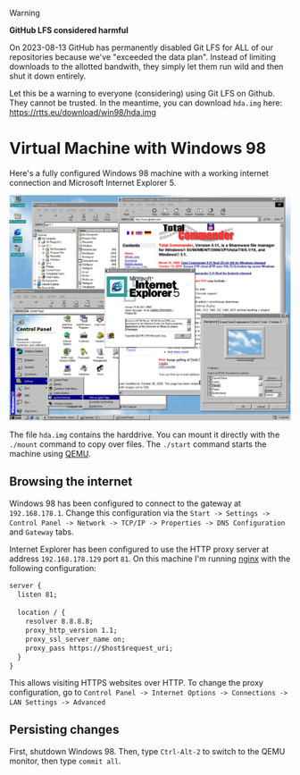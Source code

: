 > [!WARNING]
> **GitHub LFS considered harmful**
>
> On 2023-08-13 GitHub has permanently disabled Git LFS for ALL of our
> repositories because we've "exceeded the data plan". Instead of
> limiting downloads to the allotted bandwith, they simply let them
> run wild and then shut it down entirely.
>
> Let this be a warning to everyone (considering) using Git LFS on
> Github. They cannot be trusted. In the meantime, you can download
> `hda.img` here: https://rtts.eu/download/win98/hda.img


Virtual Machine with Windows 98
===============================

Here's a fully configured Windows 98 machine with a working internet
connection and Microsoft Internet Explorer 5.

![Printscreen of Windows 98](https://raw.githubusercontent.com/rtts/win98/main/prints~1.bmp)

The file `hda.img` contains the harddrive. You can mount it directly
with the `./mount` command to copy over files. The `./start` command
starts the machine using [QEMU](https://www.qemu.org/).


Browsing the internet
---------------------

Windows 98 has been configured to connect to the gateway at
`192.168.178.1`. Change this configuration via the `Start -> Settings
-> Control Panel -> Network -> TCP/IP -> Properties -> DNS
Configuration` and `Gateway` tabs.

Internet Explorer has been configured to use the HTTP proxy server at
address `192.168.178.129` port `81`. On this machine I'm running
[nginx](https://nginx.org) with the following configuration:

    server {
      listen 81;

      location / {
        resolver 8.8.8.8;
        proxy_http_version 1.1;
        proxy_ssl_server_name on;
        proxy_pass https://$host$request_uri;
      }
    }

This allows visiting HTTPS websites over HTTP. To change the proxy
configuration, go to `Control Panel -> Internet Options -> Connections
-> LAN Settings -> Advanced`


Persisting changes
------------------

First, shutdown Windows 98. Then, type `Ctrl-Alt-2` to switch to the
QEMU monitor, then type `commit all`.
